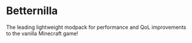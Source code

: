 # Betternilla
The leading lightweight modpack for performance and QoL improvements to the vanilla Minecraft game!
